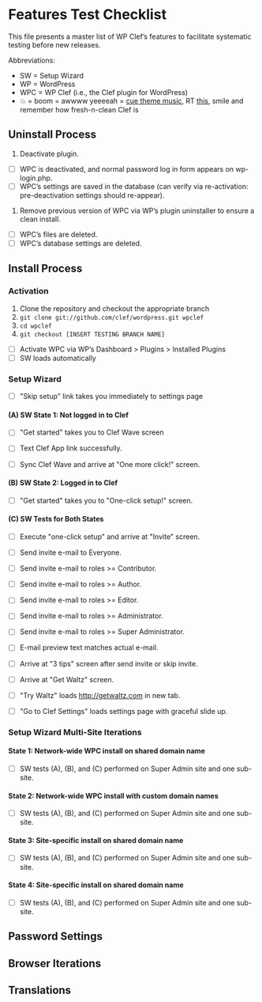 # Features Test Checklist
This file presents a master list of WP Clef’s features to facilitate systematic testing before new releases.

Abbreviations:
- SW = Setup Wizard
- WP = WordPress
- WPC = WP Clef (i.e., the Clef plugin for WordPress)
- :boom: = boom = awwww yeeeeah = [cue theme music](http://www.youtube.com/watch?v=X5AfjAXcBXY), RT [this](https://twitter.com/landakram/status/434091346916167680), smile and remember how fresh-n-clean Clef is

## Uninstall Process
1. Deactivate plugin.
 - [ ] WPC is deactivated, and normal password log in form appears on wp-login.php.
 - [ ] WPC’s settings are saved in the database (can verify via re-activation: pre-deactivation settings should re-appear).
1. Remove previous version of WPC via WP’s plugin uninstaller to ensure a clean install.
 - [ ] WPC’s files are deleted.
 - [ ] WPC’s database settings are deleted.

## Install Process
### Activation
1. Clone the repository and checkout the appropriate branch
 1. `git clone git://github.com/clef/wordpress.git wpclef`
 1. `cd wpclef`
 1. `git checkout [INSERT TESTING BRANCH NAME]`
- [ ] Activate WPC via WP’s Dashboard > Plugins > Installed Plugins
- [ ] SW loads automatically

### Setup Wizard
- [ ] "Skip setup" link takes you immediately to settings page

#### (A) SW State 1: Not logged in to Clef
- [ ] "Get started" takes you to Clef Wave screen

 - [ ] Text Clef App link successfully.
 - [ ] Sync Clef Wave and arrive at "One more click!" screen. 

#### (B) SW State 2: Logged in to Clef
- [ ] "Get started" takes you to "One-click setup!" screen.

#### (C) SW Tests for Both States
- [ ] Execute "one-click setup" and arrive at "Invite" screen.

 - [ ] Send invite e-mail to Everyone.
 - [ ] Send invite e-mail to roles >= Contributor.
 - [ ] Send invite e-mail to roles >= Author.
 - [ ] Send invite e-mail to roles >= Editor.
 - [ ] Send invite e-mail to roles >= Administrator.
 - [ ] Send invite e-mail to roles >= Super Administrator.
 - [ ] E-mail preview text matches actual e-mail. 

- [ ] Arrive at "3 tips" screen after send invite or skip invite.
- [ ] Arrive at "Get Waltz" screen.

 - [ ] "Try Waltz" loads http://getwaltz.com in new tab.
 - [ ] "Go to Clef Settings" loads settings page with graceful slide up.
 
### Setup Wizard Multi-Site Iterations
#### State 1: Network-wide WPC install on shared domain name
- [ ] SW tests (A), (B), and (C) performed on Super Admin site and one sub-site.
#### State 2: Network-wide WPC install with custom domain names
- [ ] SW tests (A), (B), and (C) performed on Super Admin site and one sub-site.
#### State 3: Site-specific install on shared domain name
- [ ] SW tests (A), (B), and (C) performed on Super Admin site and one sub-site.
#### State 4: Site-specific install on shared domain name
- [ ] SW tests (A), (B), and (C) performed on Super Admin site and one sub-site. 

## Password Settings

## Browser Iterations

## Translations